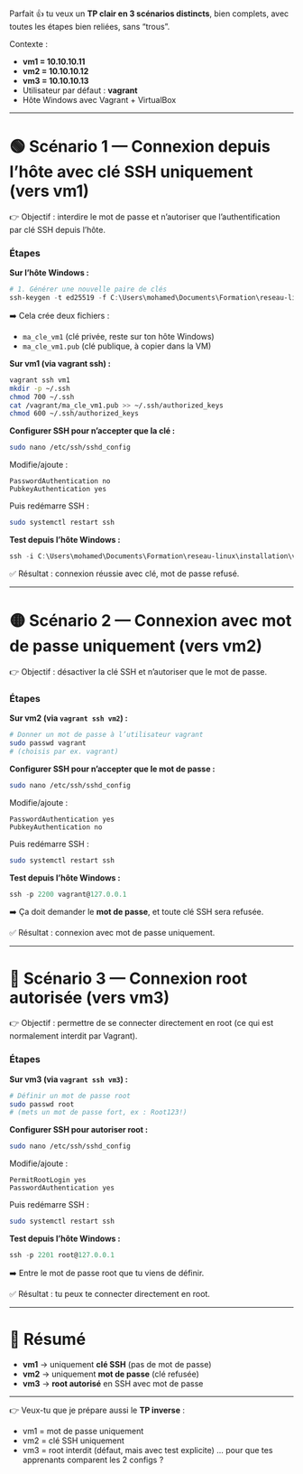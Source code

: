 Parfait 👍 tu veux un **TP clair en 3 scénarios distincts**, bien complets, avec toutes les étapes bien reliées, sans “trous”.

Contexte :

* **vm1 = 10.10.10.11**
* **vm2 = 10.10.10.12**
* **vm3 = 10.10.10.13**
* Utilisateur par défaut : **vagrant**
* Hôte Windows avec Vagrant + VirtualBox

---

# 🟢 Scénario 1 — Connexion depuis l’hôte avec **clé SSH uniquement** (vers vm1)

👉 Objectif : interdire le mot de passe et n’autoriser que l’authentification par clé SSH depuis l’hôte.

### Étapes

**Sur l’hôte Windows :**

```powershell
# 1. Générer une nouvelle paire de clés
ssh-keygen -t ed25519 -f C:\Users\mohamed\Documents\Formation\reseau-linux\installation\vagrant\ma_cle_vm1 -C "mohamed@host"
```

➡️ Cela crée deux fichiers :

* `ma_cle_vm1` (clé privée, reste sur ton hôte Windows)
* `ma_cle_vm1.pub` (clé publique, à copier dans la VM)

**Sur vm1 (via vagrant ssh) :**

```bash
vagrant ssh vm1
mkdir -p ~/.ssh
chmod 700 ~/.ssh
cat /vagrant/ma_cle_vm1.pub >> ~/.ssh/authorized_keys
chmod 600 ~/.ssh/authorized_keys
```

**Configurer SSH pour n’accepter que la clé :**

```bash
sudo nano /etc/ssh/sshd_config
```

Modifie/ajoute :

```
PasswordAuthentication no
PubkeyAuthentication yes
```

Puis redémarre SSH :

```bash
sudo systemctl restart ssh
```

**Test depuis l’hôte Windows :**

```powershell
ssh -i C:\Users\mohamed\Documents\Formation\reseau-linux\installation\vagrant\ma_cle_vm1 -p 2222 vagrant@127.0.0.1
```

✅ Résultat : connexion réussie avec clé, mot de passe refusé.

---

# 🟡 Scénario 2 — Connexion avec **mot de passe uniquement** (vers vm2)

👉 Objectif : désactiver la clé SSH et n’autoriser que le mot de passe.

### Étapes

**Sur vm2 (via `vagrant ssh vm2`) :**

```bash
# Donner un mot de passe à l’utilisateur vagrant
sudo passwd vagrant
# (choisis par ex. vagrant)
```

**Configurer SSH pour n’accepter que le mot de passe :**

```bash
sudo nano /etc/ssh/sshd_config
```

Modifie/ajoute :

```
PasswordAuthentication yes
PubkeyAuthentication no
```

Puis redémarre SSH :

```bash
sudo systemctl restart ssh
```

**Test depuis l’hôte Windows :**

```powershell
ssh -p 2200 vagrant@127.0.0.1
```

➡️ Ça doit demander le **mot de passe**, et toute clé SSH sera refusée.

✅ Résultat : connexion avec mot de passe uniquement.

---

# 🔴 Scénario 3 — Connexion root **autorisée** (vers vm3)

👉 Objectif : permettre de se connecter directement en root (ce qui est normalement interdit par Vagrant).

### Étapes

**Sur vm3 (via `vagrant ssh vm3`) :**

```bash
# Définir un mot de passe root
sudo passwd root
# (mets un mot de passe fort, ex : Root123!)
```

**Configurer SSH pour autoriser root :**

```bash
sudo nano /etc/ssh/sshd_config
```

Modifie/ajoute :

```
PermitRootLogin yes
PasswordAuthentication yes
```

Puis redémarre SSH :

```bash
sudo systemctl restart ssh
```

**Test depuis l’hôte Windows :**

```powershell
ssh -p 2201 root@127.0.0.1
```

➡️ Entre le mot de passe root que tu viens de définir.

✅ Résultat : tu peux te connecter directement en root.

---

# 🎯 Résumé

* **vm1** → uniquement **clé SSH** (pas de mot de passe)
* **vm2** → uniquement **mot de passe** (clé refusée)
* **vm3** → **root autorisé** en SSH avec mot de passe

---

👉 Veux-tu que je prépare aussi le **TP inverse** :

* vm1 = mot de passe uniquement
* vm2 = clé SSH uniquement
* vm3 = root interdit (défaut, mais avec test explicite)
  … pour que tes apprenants comparent les 2 configs ?
